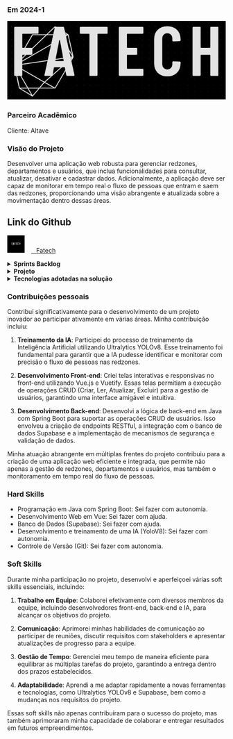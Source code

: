 ### Em 2024-1
![Logo do projeto](/img/logo.jpeg)

### Parceiro Acadêmico

Cliente: Altave

### Visão do Projeto

Desenvolver uma aplicação web robusta para gerenciar redzones, departamentos e usuários, que inclua funcionalidades para consultar, atualizar, desativar e cadastrar dados. Adicionalmente, a aplicação deve ser capaz de monitorar em tempo real o fluxo de pessoas que entram e saem das redzones, proporcionando uma visão abrangente e atualizada sobre a movimentação dentro dessas áreas.

## Link do Github
<a href="https://github.com/4-Fatech/API-6SEM/tree/main" target="_blank"><img src="/img/logoGit.png" alt="Logo do Github" width="40" style="margin: 0px 15px 0px 0px;" /><span>&nbsp;&nbsp;&nbsp;</span><span>Fatech</span></a>

<details>
   <summary><strong>Sprints Backlog</strong></summary>

| Rank | Prioridade | User Story | Estimativa |Sprint | Requisito do Parceiro |
|--- |--- |--- |--- |--- |--- |
| 1 | Alta | Como gerente, quero que use uma inteligência artificial que utilize a câmera na entrada da redzone para fazer a contagem de pessoas que saíram e entraram dela, para não precisar fazer uma contagem manual. | 80 | 1 | RF8 |
| 2 | Alta | Como gerente, desejo ter a capacidade de visualizar os registros de acesso à redzone, a fim de identificar precisamente os horários de entrada e saída dos usuários, possibilitando um monitoramento eficaz das atividades. | 60 | 1 | RF6 |
| 3 | Alta |Como gerente, desejo visualizar em tempo real a quantidade de pessoas na redzone, para poder monitorar efetivamente a presença de indivíduos nessa área específica. | 15 | 1 | RF8 |
| 4 | Alta |Como gerente, desejo uma interface de busca que utilize a data como filtro e apresente os resultados em uma tabela, incluindo os horários de entrada e saída na redzone, para facilitar futuras análises de dados. | 10 | 1 | RF6 |
| 5 | Média | Como gerente geral, quero poder criar um departamento no sistema, fornecendo informações como nome, responsável e redzones atreladas a esse departamento, para cadastrar as novas redzones. | 15 | 2 | RF7 |
| 6 | Média | Como gerente geral, quero uma página inicial que me permita acessar facilmente todas os departamentos monitorados, incluindo métricas importantes como capacidade atual e alertas ativos, para facilitar o gerenciamento. | 15 | 2 | RF7 |
| 7 | Média | Como gerente geral, quero poder criar uma nova redzone no sistema ela tem que estar atrelada ao departamento que sou responsável, fornecendo informações como nome, responsável, câmera e capacidade máxima, para cadastrar as novas redzones.| 15 | 2 | RF6 |
| 8 | Média | Como gerente geral, quero uma página inicial que me permita acessar facilmente todas as informações como métricas importantes como capacidade atual, alertas ativos e responsável pela redzone, para facilitar o gerenciamento. | 15 | 2 | RF6 |
| 9| Média |Como gerente, desejo uma ferramenta que permita filtrar (por período desejado) os dados de acesso para comparação, para analisar tendências e identificar variações significativas. | 15 | 2 | RF3 |
| 10 | Média | Como gerente, desejo uma função de exportação de dados que me permita baixar relatórios detalhados contendo todas as datas e horários de entrada e saída na redzone durante o período escolhido, para análise externa. |15 | 2 | RF4 |
| 11 | Média | Como gerente geral, quero poder alterar os dados de um determinado departamento no sistema, para poder cadastrar e corrigir dados já existentes. | 10 | 2 | RF7 |
| 12 | Média | Como gerente geral, quero poder alterar os dados de uma determinada redzone no sistema, para poder cadastrar e corrigir dados já existentes. | 10 | 2 | RF6 |
| 13 | Média | Como gerente geral, quero poder cadastrar um novo usuário no sistema, fornecendo seu nome, e-mail, matrícula da empresa e tipo de usuário, (guarda, gerente de área), para garantir que a equipe de segurança esteja completa e atualizada. | 10 | 2 | RF5 |
| 14 | Média | Como gerente geral, desejo uma funcionalidade que me permita visualizar todos os usuários do sistema, sendo os gerentes de área e guardas, para ter uma visão geral da equipe de segurança. | 10 | 2 | RF5 |
| 15 | Média | Como gerente geral, quero poder alterar do usuário, para lidar com mudanças dos dados da equipe. | 10 | 2 | RF5 |
| 16 | Média | Como gerente geral, quero poder desativar um determinado departamento, para garantir a segurança e integridade das áreas monitoradas. | 5 | 2 | RF7|
| 17 | Média | Como gerente geral, quero poder desativar uma determinada redzone, para garantir a segurança e integridade das áreas monitoradas. | 5 | 2 | RF6 |
| 18 | Média | Como gerente geral, quero poder desativar um usuário, para impedir o acesso quando necessário. | 5 | 2 | RF5 |
| 19 | Média | Como gerente geral, necessito de uma função de exportação de dados que me permita baixar relatórios de um departamento específico, com informações detalhadas sobre as datas e horários de entrada e saída na redzones durante o período selecionado para realizar análises externas mais detalhadas e precisa | 20 | 3 | RF4 |
| 20 | Média | Como Gerente Geral, quero um login que gerencie o acesso de usuários com diferentes níveis de permissão, incluindo guardas, gerentes de área e outros gerentes gerai, para que cada usuário tenha acesso apenas as partes do sistema relevantes para suas responsabilidades, mantendo assim a segurança e a integridade dos dados da empresa. | 20 | 3 | RF9 |
| 21 | Baixa |Como gerente, quero poder recuperar minha senha através de um processo seguro e confiável, para caso eu a esqueça no futuro. | 10 | 3 | RF9 |
| 22 | Alta | Como gerente, quero um manual do usuário detalhado e fácil de entender, que forneça orientações passo a passo sobre como utilizar todas as funcionalidades do sistema, para que eu possa utilizar o sistema de forma eficaz e sem problemas. | 40 | 4 | RNF1 | 
| 23 | Média | Como gerente geral, quero um dashboard que compile e exiba métricas importantes de todos os departamentos, incluindo capacidade atual, número de alertas ativos e média de permanência das pessoas, para facilitar a análise e tomada de decisões estratégicas em relação à segurança e gestão de recursos. | 20 | 4 | RF2 |
| 24 | Média |Como gerente área, quero um dashboard que compile e exiba métricas importantes de todos as redzones que são do meu departamento, incluindo capacidade atual, número de alertas ativos e média de permanência das pessoas, para facilitar a análise e tomada de decisões estratégicas. | 20 | 4 | RF2 |
| 25 | Baixa | Como gerente geral, quero um guia de instalação detalhado e claro, para facilitar a implantação do sistema. | 20 | 4 | RNF3 |

</details>

<details>
   <summary><strong>Projeto</strong></summary>

### Front-end

- Sistema de Login e Niveis de Usuarios

![niveis de usuario](https://github.com/4-Fatech/API-6SEM-Docs/assets/88987612/d0899ce8-94c8-4f27-8a21-bb38c2bb03d4)

- Recuperação de Senha

![recuperar senha](https://github.com/4-Fatech/API-6SEM-Docs/assets/88987612/b0ceb03f-7854-40ec-9085-f4d385b3bdee)

- Tela de Perfil

![tela de perfil](https://github.com/4-Fatech/API-6SEM-Docs/assets/88987612/9fb36c56-11a9-456b-a6b5-5d947962004c)

- Geração de Relatórios de Departamentos

![geração de relatorio](https://github.com/4-Fatech/API-6SEM-Docs/assets/88987612/2381ede9-dc2e-4bcb-a2b8-0176df4c4575)

- Criar, Deletar, visualizar e Alterar Usuarios

![crud usuarios](https://github.com/4-Fatech/API-6SEM-Docs/assets/88494278/829a487b-fb2b-4df7-aebc-6e7186b88675)

- Criar, Deletar, visualizar e Alterar Departamentos

![crud departamentos](https://github.com/4-Fatech/API-6SEM-Docs/assets/88494278/4626e08a-285e-4f95-abd5-9ccc295ede66)

- Criar, Deletar, visualizar e Alterar Redzones

![crud redzone](https://github.com/4-Fatech/API-6SEM-Docs/assets/88494278/6579b810-eeaf-4556-aefb-cd77f86829df)

- Filtro de Redzones

![filtro redzones](https://github.com/4-Fatech/API-6SEM-Docs/assets/88494278/0fb8b127-f259-4aec-a516-c11925e6cb49)

- Visualização do fluxo de pessoas em tempo real - Frontend

![historico (1)](https://github.com/4-Fatech/API-6SEM-Docs/assets/89141910/240324d8-b81a-4fde-a98e-9f834c69bec6)

### IA

- IA Contador
[link](https://drive.google.com/drive/folders/1hxaFBrcK-wz19VwocaK4iVY4c_-YOyjK?usp=sharing)
- IA Contador de Múltiplas Redzones
[link](https://drive.google.com/drive/folders/1hxaFBrcK-wz19VwocaK4iVY4c_-YOyjK?usp=sharing)
- IA e Melhoramentos 
[link](https://drive.google.com/drive/folders/1j6hTLl_RKR6bb-RFbEqQ4ryYUkJfwjLF?usp=sharing)

</details>

<details>
   <summary><strong>Tecnologias adotadas na solução</strong></summary>


* <img src="https://skillicons.dev/icons?i=java" width="200" /> Java: Linguagem de programação orientada a objetos, utilizada para o desenvolvimento do servidor back-end, garantindo robustez e escalabilidade.
* <img src="https://skillicons.dev/icons?i=spring" width="200" /> Spring Boot: Framework Java empregado para o desenvolvimento do servidor back-end, proporcionando uma configuração simplificada e uma arquitetura modular.
* <img src="https://skillicons.dev/icons?i=vue" width="200" /> Vue: Framework para a criação de interfaces de usuário, escolhido por sua simplicidade e capacidade de construir interfaces interativas e reativas.
* <img src="https://skillicons.dev/icons?i=vuetify" width="200" /> Vuetify: Framework responsivo baseado em Vue.js, utilizado para estilização e responsividade das telas, facilitando a criação de um design consistente e moderno.
* <img src="https://skillicons.dev/icons?i=supabase" width="200" /> Supabase: Utilizado como banco de dados do projeto, oferecendo uma solução completa e em tempo real para gerenciamento de dados.
* <img src="../img/logoYolo.jpg" width="200" /> **Ultralytics YOLOv8**: Utilizado para treinamento de IA e conexão ao banco de dados, permitindo o reconhecimento eficiente de padrões e análise de dados em tempo real.
* <img src="https://skillicons.dev/icons?i=py" width="200"  /> Python: Linguagem de programação utilizada para manipulação da IA, devido à sua versatilidade e vasta gama de bibliotecas especializadas em aprendizado de máquina.
* <img src="https://skillicons.dev/icons?i=azure" width="200" /> Azure: Plataforma utilizada para gestão da equipe, oferecendo uma variedade de serviços para colaboração, armazenamento e implementação de aplicações.
* <img src="https://skillicons.dev/icons?i=vscode" width="200" /> Visual Studio Code: Ambiente de desenvolvimento integrado (IDE) utilizado como ferramenta de apoio para o desenvolvimento do código, conhecido por sua flexibilidade e vasto suporte a extensões.
</details>

### Contribuições pessoais

Contribuí significativamente para o desenvolvimento de um projeto inovador ao participar ativamente em várias áreas. Minha contribuição incluiu:

1. **Treinamento da IA**: 
   Participei do processo de treinamento da Inteligência Artificial utilizando Ultralytics YOLOv8. Esse treinamento foi fundamental para garantir que a IA pudesse identificar e monitorar com precisão o fluxo de pessoas nas redzones.

2. **Desenvolvimento Front-end**: 
   Criei telas interativas e responsivas no front-end utilizando Vue.js e Vuetify. Essas telas permitiam a execução de operações CRUD (Criar, Ler, Atualizar, Excluir) para a gestão de usuários, garantindo uma interface amigável e intuitiva.

3. **Desenvolvimento Back-end**: 
   Desenvolvi a lógica de back-end em Java com Spring Boot para suportar as operações CRUD de usuários. Isso envolveu a criação de endpoints RESTful, a integração com o banco de dados Supabase e a implementação de mecanismos de segurança e validação de dados.

Minha atuação abrangente em múltiplas frentes do projeto contribuiu para a criação de uma aplicação web eficiente e integrada, que permite não apenas a gestão de redzones, departamentos e usuários, mas também o monitoramento em tempo real do fluxo de pessoas.

### Hard Skills

* Programação em Java com Spring Boot: Sei fazer com autonomia.
* Desenvolvimento Web em Vue: Sei fazer com ajuda.
* Banco de Dados (Supabase): Sei fazer com ajuda.
* Desenvolvimento e treinamento de uma IA (YoloV8): Sei fazer com autonomia.
* Controle de Versão (Git): Sei fazer com autonomia.

### Soft Skills  

Durante minha participação no projeto, desenvolvi e aperfeiçoei várias soft skills essenciais, incluindo:

1. **Trabalho em Equipe**: 
   Colaborei efetivamente com diversos membros da equipe, incluindo desenvolvedores front-end, back-end e IA, para alcançar os objetivos do projeto.

2. **Comunicação**: 
   Aprimorei minhas habilidades de comunicação ao participar de reuniões, discutir requisitos com stakeholders e apresentar atualizações de progresso para a equipe.

3. **Gestão de Tempo**: 
   Gerenciei meu tempo de maneira eficiente para equilibrar as múltiplas tarefas do projeto, garantindo a entrega dentro dos prazos estabelecidos.

4. **Adaptabilidade**: 
   Aprendi a me adaptar rapidamente a novas ferramentas e tecnologias, como Ultralytics YOLOv8 e Supabase, bem como a mudanças nos requisitos do projeto.


Essas soft skills não apenas contribuíram para o sucesso do projeto, mas também aprimoraram minha capacidade de colaborar e entregar resultados em futuros empreendimentos.

##
